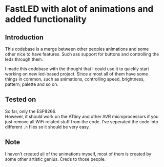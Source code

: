 # FastLED with alot of animations and added functionality

## Introduction
This codebase is a merge between other peoples animations and some other nice to have features. Such ass support for buttons and controlling the leds through them.

I made this codebase with the thought that I could use it to quickly start working on new led-based project. Since almost all of them have some things in common, such as animations, controlling speed, brightness, pattern, palette and so on.

## Tested on
So far, only the ESP8266.  
However, it should work on the ATtiny and other AVR microprocessors if you just remove all WiFi related stuff from the code. I've seperated the code into different `.h` files so it should be very easy.

## Note
I haven't created all of the animations myself, most of them is created by some other artistic genius. Creds to those people.